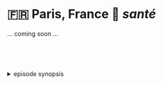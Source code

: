 🇫🇷 Paris, France 🥂 _santé_
===========================

… coming soon …

<style>details {margin-top:2cm} details>p {margin:0 1ex;font-size:36pt}</style>

<details><summary>episode synopsis</summary><p>🇬🇧💷🇫🇷🔫🎈</p></details>
